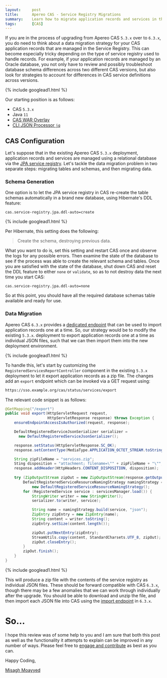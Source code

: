 ```yaml
---
layout:     post
title:      Apereo CAS - Service Registry Migrations
summary:    Learn how to migrate application records and services in the Apereo CAS 5.3.x Service Registry from one version to the next for easier upgrades.
tags:       [CAS]
---
```


If you are in the process of upgrading from Apereo CAS `5.3.x` over to `6.3.x`, you do need to think about a data migration strategy for your CAS application records that are managed in the Service Registry. This can become especially tricky depending on the type of service registry used to handle records. For example, if your application records are managed by an Oracle database, you not only have to review and possibly troubleshoot database schema differences across two different CAS versions, but also look for strategies to account for differences in CAS service definitions across versions.

{% include googlead1.html %}

Our starting position is as follows:

- CAS `5.3.x`
- Java `11`
- [CAS WAR Overlay](https://github.com/apereo/cas-overlay-template)
- [CLI JSON Processor `jq`](https://stedolan.github.io/jq/)

## CAS Configuration

Let's suppose that in the existing Apereo CAS `5.3.x` deployment, application records and services are managed using a relational database via the [JPA service registry](https://apereo.github.io/cas/5.3.x/installation/JPA-Service-Management.html). Let's tackle the data migration problem in two separate steps: migrating tables and schemas, and then migrating data.

### Schema Generation

One option is to let the JPA service registry in CAS re-create the table schemas automatically in a brand new database, using Hibernate's DDL feature:

```properties
cas.service-registry.jpa.ddl-auto=create
```

{% include googlead1.html %}

Per Hibernate, this setting does the following:
> Create the schema, destroying previous data.

What you want to do is, set this setting and restart CAS once and observe the logs for any possible errors. Then examine the state of the database to see if the process was able to create the relevant schema and tables. Once you are satisfied with the state of the database, shut down CAS and reset the DDL feature to either `none` or `validate`, so as to not destroy data the next time you start CAS:

```properties
cas.service-registry.jpa.ddl-auto=none
```

So at this point, you should have all the required database schemas table available and ready for use.

### Data Migration

Apereo CAS `6.3.x` provides a [dedicated endpoint](/2020/08/15/cas63x-import-export-services/) that can be used to import application records one at a time. So, our strategy would be to modify the existing `5.3.x`. deployment to export application records one at a time as individual JSON files, such that we can then import them into the new deployment environment.

{% include googlead1.html %}

To handle this, let's start by customizing the `RegisteredServicesReportController` component in the existing `5.3.x` deployment to let it export application records as a zip file. The changes add an `export` endpoint which can be invoked via a GET request using: 

```bash
https://sso.example.org/cas/status/services/export
```

The relevant code snippet is as follows:

```java
@GetMapping("/export")
public void export(HttpServletRequest request, 
                   HttpServletResponse response) throws Exception {
    ensureEndpointAccessIsAuthorized(request, response);

    DefaultRegisteredServiceJsonSerializer serializer = 
      new DefaultRegisteredServiceJsonSerializer();

    response.setStatus(HttpServletResponse.SC_OK);
    response.setContentType(MediaType.APPLICATION_OCTET_STREAM.toString());

    String zipFileName = "services.zip";
    Sting disposition = "attachment; filename=\"" + zipFileName + "\"";
    response.addHeader(HttpHeaders.CONTENT_DISPOSITION, disposition);
    
    try (ZipOutputStream zipOut = new ZipOutputStream(response.getOutputStream())) {
        DefaultRegisteredServiceResourceNamingStrategy namingStrategy =
            new DefaultRegisteredServiceResourceNamingStrategy();
        for (RegisteredService service : servicesManager.load()) {
            StringWriter writer = new StringWriter();
            serializer.to(writer, service);

            String name = namingStrategy.build(service, "json");
            ZipEntry zipEntry = new ZipEntry(name);
            String content = writer.toString();
            zipEntry.setSize(content.length());

            zipOut.putNextEntry(zipEntry);
            StreamUtils.copy(content, StandardCharsets.UTF_8, zipOut);
            zipOut.closeEntry();
        }
        zipOut.finish();
    }
}
```

{% include googlead1.html %}

This will produce a zip file with the contents of the service registry as individual JSON files. These should be forward compatible with CAS `6.3.x`, though there may be a few anomalies that we can work through individually after the upgrade. You should be able to download and unzip the file, and then import each JSON file into CAS using the [import endpoint](/2020/08/15/cas63x-import-export-services/) in `6.3.x`.

# So...

I hope this review was of some help to you and I am sure that both this post as well as the functionality it attempts to explain can be improved in any number of ways. Please feel free to [engage and contribute][contribguide] as best as you can.

Happy Coding,

[Misagh Moayyed](https://fawnoos.com)

[contribguide]: https://apereo.github.io/cas/developer/Contributor-Guidelines.html